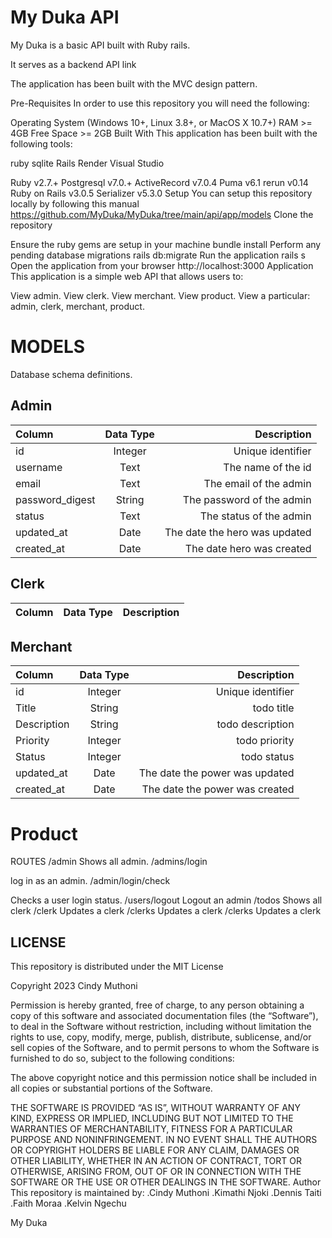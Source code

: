 # My Duka API

 My Duka is a basic API built with Ruby rails.

It serves as a backend API link



The application has been built with the MVC design pattern.

Pre-Requisites
In order to use this repository you will need the following:

Operating System (Windows 10+, Linux 3.8+, or MacOS X 10.7+)
RAM >= 4GB
Free Space >= 2GB
Built With
This application has been built with the following tools:

ruby sqlite Rails Render Visual Studio

Ruby v2.7.+
Postgresql v7.0.+
ActiveRecord v7.0.4
Puma v6.1
rerun v0.14
Ruby on Rails v3.0.5
Serializer v5.3.0
Setup
You can setup this repository locally by following this manual
https://github.com/MyDuka/MyDuka/tree/main/api/app/models
Clone the repository

Ensure the ruby gems are setup in your machine
bundle install
Perform any pending database migrations
rails db:migrate
Run the application
rails s
Open the application from your browser
http://localhost:3000
Application
This application is a simple web API that allows users to:

View admin.
View clerk.
View merchant.
View product. 
View  a particular: admin, clerk, merchant, product.


# MODELS

Database schema definitions.
## Admin


| Column      | Data Type    | Description   |
| :---        |    :----:   |          ---: |
|id            |Integer     | Unique identifier |
| username      | Text       | The name of the id   |
| email   | Text        |The email of the admin      |
|password_digest| String | The password of the admin|
|status | Text | The status of the admin |
|updated_at | Date | The date the hero was updated |
|created_at | Date | The date hero was created |

## Clerk

| Column      | Data Type | Description     |
| :---        |    :----:   |          ---: |
## Merchant


| Column      | Data Type    | Description   |
| :---        |    :----:   |          ---: |
|id           | Integer      | Unique identifier |
| Title      | String       | todo title  |
|Description |String        | todo description |
|Priority  | Integer  | todo priority |
|Status | Integer | todo status |
|updated_at | Date | The date the power was updated|
|created_at | Date | The date the power was created |
# Product 
ROUTES
/admin
Shows all admin.
/admins/login

log in as an admin.
/admin/login/check

Checks a user login status.
/users/logout
Logout an admin
/todos
Shows all  clerk
/clerk
Updates a clerk
/clerks
Updates a clerk
/clerks
Updates a clerk
## LICENSE
This repository is distributed under the MIT License

Copyright 2023 Cindy Muthoni

Permission is hereby granted, free of charge, to any person obtaining a copy of this software and associated documentation files (the “Software”), 
to deal in the Software without restriction, including without limitation the rights to use, copy, modify, merge, publish, distribute, sublicense, and/or sell copies of the Software, 
and to permit persons to whom the Software is furnished to do so, subject to the following conditions:

The above copyright notice and this permission notice shall be included in all copies or substantial portions of the Software.

THE SOFTWARE IS PROVIDED “AS IS”, WITHOUT WARRANTY OF ANY KIND, EXPRESS OR IMPLIED, INCLUDING BUT NOT LIMITED TO THE WARRANTIES OF MERCHANTABILITY, FITNESS FOR A PARTICULAR PURPOSE AND NONINFRINGEMENT. 
IN NO EVENT SHALL THE AUTHORS OR COPYRIGHT HOLDERS BE LIABLE FOR ANY CLAIM, DAMAGES OR OTHER LIABILITY, WHETHER IN AN ACTION OF CONTRACT, TORT OR OTHERWISE, ARISING FROM, OUT OF OR IN CONNECTION WITH THE SOFTWARE OR THE USE OR OTHER DEALINGS IN THE SOFTWARE.
Author
This repository is maintained by:
.Cindy Muthoni
.Kimathi Njoki
.Dennis Taiti
.Faith Moraa
.Kelvin Ngechu

My Duka

